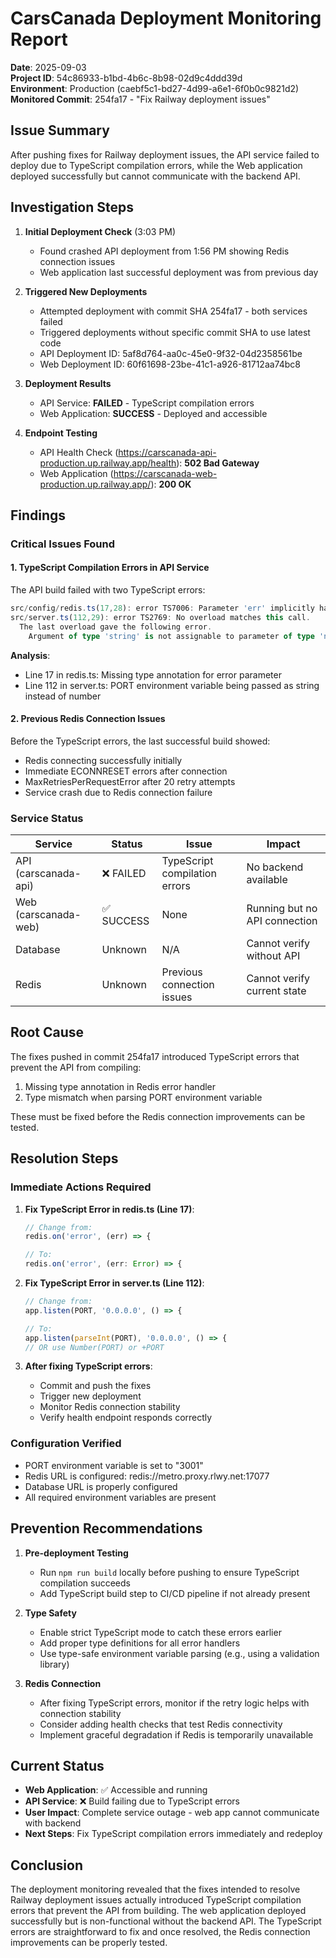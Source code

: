 # CarsCanada Deployment Monitoring Report

**Date**: 2025-09-03  
**Project ID**: 54c86933-b1bd-4b6c-8b98-02d9c4ddd39d  
**Environment**: Production (caebf5c1-bd27-4d99-a6e1-6f0b0c9821d2)  
**Monitored Commit**: 254fa17 - "Fix Railway deployment issues"

## Issue Summary

After pushing fixes for Railway deployment issues, the API service failed to deploy due to TypeScript compilation errors, while the Web application deployed successfully but cannot communicate with the backend API.

## Investigation Steps

1. **Initial Deployment Check** (3:03 PM)
   - Found crashed API deployment from 1:56 PM showing Redis connection issues
   - Web application last successful deployment was from previous day

2. **Triggered New Deployments**
   - Attempted deployment with commit SHA 254fa17 - both services failed
   - Triggered deployments without specific commit SHA to use latest code
   - API Deployment ID: 5af8d764-aa0c-45e0-9f32-04d2358561be
   - Web Deployment ID: 60f61698-23be-41c1-a926-81712aa74bc8

3. **Deployment Results**
   - API Service: **FAILED** - TypeScript compilation errors
   - Web Application: **SUCCESS** - Deployed and accessible

4. **Endpoint Testing**
   - API Health Check (https://carscanada-api-production.up.railway.app/health): **502 Bad Gateway**
   - Web Application (https://carscanada-web-production.up.railway.app/): **200 OK**

## Findings

### Critical Issues Found

#### 1. TypeScript Compilation Errors in API Service
The API build failed with two TypeScript errors:

```typescript
src/config/redis.ts(17,28): error TS7006: Parameter 'err' implicitly has an 'any' type.
src/server.ts(112,29): error TS2769: No overload matches this call.
  The last overload gave the following error.
    Argument of type 'string' is not assignable to parameter of type 'number'.
```

**Analysis**:
- Line 17 in redis.ts: Missing type annotation for error parameter
- Line 112 in server.ts: PORT environment variable being passed as string instead of number

#### 2. Previous Redis Connection Issues
Before the TypeScript errors, the last successful build showed:
- Redis connecting successfully initially
- Immediate ECONNRESET errors after connection
- MaxRetriesPerRequestError after 20 retry attempts
- Service crash due to Redis connection failure

### Service Status

| Service | Status | Issue | Impact |
|---------|--------|-------|--------|
| API (carscanada-api) | ❌ FAILED | TypeScript compilation errors | No backend available |
| Web (carscanada-web) | ✅ SUCCESS | None | Running but no API connection |
| Database | Unknown | N/A | Cannot verify without API |
| Redis | Unknown | Previous connection issues | Cannot verify current state |

## Root Cause

The fixes pushed in commit 254fa17 introduced TypeScript errors that prevent the API from compiling:
1. Missing type annotation in Redis error handler
2. Type mismatch when parsing PORT environment variable

These must be fixed before the Redis connection improvements can be tested.

## Resolution Steps

### Immediate Actions Required

1. **Fix TypeScript Error in redis.ts (Line 17)**:
   ```typescript
   // Change from:
   redis.on('error', (err) => {
   
   // To:
   redis.on('error', (err: Error) => {
   ```

2. **Fix TypeScript Error in server.ts (Line 112)**:
   ```typescript
   // Change from:
   app.listen(PORT, '0.0.0.0', () => {
   
   // To:
   app.listen(parseInt(PORT), '0.0.0.0', () => {
   // OR use Number(PORT) or +PORT
   ```

3. **After fixing TypeScript errors**:
   - Commit and push the fixes
   - Trigger new deployment
   - Monitor Redis connection stability
   - Verify health endpoint responds correctly

### Configuration Verified

- PORT environment variable is set to "3001"
- Redis URL is configured: redis://metro.proxy.rlwy.net:17077
- Database URL is properly configured
- All required environment variables are present

## Prevention Recommendations

1. **Pre-deployment Testing**
   - Run `npm run build` locally before pushing to ensure TypeScript compilation succeeds
   - Add TypeScript build step to CI/CD pipeline if not already present

2. **Type Safety**
   - Enable strict TypeScript mode to catch these errors earlier
   - Add proper type definitions for all error handlers
   - Use type-safe environment variable parsing (e.g., using a validation library)

3. **Redis Connection**
   - After fixing TypeScript errors, monitor if the retry logic helps with connection stability
   - Consider adding health checks that test Redis connectivity
   - Implement graceful degradation if Redis is temporarily unavailable

## Current Status

- **Web Application**: ✅ Accessible and running
- **API Service**: ❌ Build failing due to TypeScript errors
- **User Impact**: Complete service outage - web app cannot communicate with backend
- **Next Steps**: Fix TypeScript compilation errors immediately and redeploy

## Conclusion

The deployment monitoring revealed that the fixes intended to resolve Railway deployment issues actually introduced TypeScript compilation errors that prevent the API from building. The web application deployed successfully but is non-functional without the backend API. The TypeScript errors are straightforward to fix and once resolved, the Redis connection improvements can be properly tested.